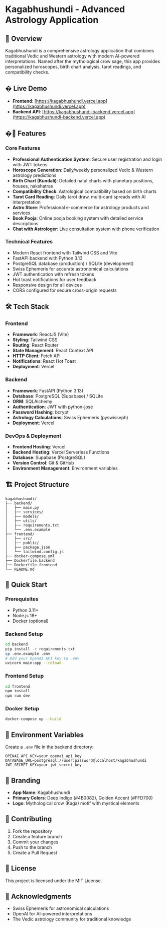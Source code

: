 # Kagabhushundi - Advanced Astrology Application

## 🌟 Overview
Kagabhushundi is a comprehensive astrology application that combines traditional Vedic and Western astrology with modern AI-powered interpretations. Named after the mythological crow sage, this app provides personalized horoscopes, birth chart analysis, tarot readings, and compatibility checks.

## � Live Demo
- **Frontend**: [https://kagabhushundi.vercel.app](https://kagabhushundi.vercel.app)
- **Backend API**: [https://kagabhushundi-backend.vercel.app](https://kagabhushundi-backend.vercel.app)

## �🚀 Features

### Core Features
- **Professional Authentication System**: Secure user registration and login with JWT tokens
- **Horoscope Generation**: Daily/weekly personalized Vedic & Western astrology predictions
- **Birth Chart (Kundali)**: Detailed natal charts with planetary positions, houses, nakshatras
- **Compatibility Check**: Astrological compatibility based on birth charts
- **Tarot Card Reading**: Daily tarot draw, multi-card spreads with AI interpretation
- **Astro Store**: Professional e-commerce for astrology products and services
- **Book Pooja**: Online pooja booking system with detailed service descriptions
- **Chat with Astrologer**: Live consultation system with phone verification

### Technical Features
- Modern React frontend with Tailwind CSS and Vite
- FastAPI backend with Python 3.13
- PostgreSQL database (production) / SQLite (development)
- Swiss Ephemeris for accurate astronomical calculations
- JWT authentication with refresh tokens
- Hot toast notifications for user feedback
- Responsive design for all devices
- CORS configured for secure cross-origin requests

## 🛠️ Tech Stack

### Frontend
- **Framework**: ReactJS (Vite)
- **Styling**: Tailwind CSS
- **Routing**: React Router
- **State Management**: React Context API
- **HTTP Client**: Fetch API
- **Notifications**: React Hot Toast
- **Deployment**: Vercel

### Backend
- **Framework**: FastAPI (Python 3.13)
- **Database**: PostgreSQL (Supabase) / SQLite
- **ORM**: SQLAlchemy
- **Authentication**: JWT with python-jose
- **Password Hashing**: bcrypt
- **Astrology Calculations**: Swiss Ephemeris (pyswisseph)
- **Deployment**: Vercel

### DevOps & Deployment
- **Frontend Hosting**: Vercel
- **Backend Hosting**: Vercel Serverless Functions
- **Database**: Supabase (PostgreSQL)
- **Version Control**: Git & GitHub
- **Environment Management**: Environment variables

## 🏗️ Project Structure

```
kagabhushundi/
├── backend/
│   ├── main.py
│   ├── services/
│   ├── models/
│   ├── utils/
│   ├── requirements.txt
│   └── .env.example
├── frontend/
│   ├── src/
│   ├── public/
│   ├── package.json
│   └── tailwind.config.js
├── docker-compose.yml
├── Dockerfile.backend
├── Dockerfile.frontend
└── README.md
```

## 🚀 Quick Start

### Prerequisites
- Python 3.11+
- Node.js 18+
- Docker (optional)

### Backend Setup
```bash
cd backend
pip install -r requirements.txt
cp .env.example .env
# Add your OpenAI API key to .env
uvicorn main:app --reload
```

### Frontend Setup
```bash
cd frontend
npm install
npm run dev
```

### Docker Setup
```bash
docker-compose up --build
```

## 🔑 Environment Variables

Create a `.env` file in the backend directory:
```
OPENAI_API_KEY=your_openai_api_key
DATABASE_URL=postgresql://user:password@localhost/kagabhushundi
JWT_SECRET_KEY=your_jwt_secret_key
```

## 📱 Branding

- **App Name**: Kagabhushundi
- **Primary Colors**: Deep Indigo (#4B0082), Golden Accent (#FFD700)
- **Logo**: Mythological crow (Kaga) motif with mystical elements

## 🤝 Contributing

1. Fork the repository
2. Create a feature branch
3. Commit your changes
4. Push to the branch
5. Create a Pull Request

## 📄 License

This project is licensed under the MIT License.

## 🙏 Acknowledgments

- Swiss Ephemeris for astronomical calculations
- OpenAI for AI-powered interpretations
- The Vedic astrology community for traditional knowledge
